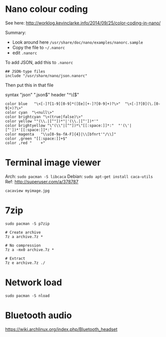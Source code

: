 # Nano colour coding
See here: http://worklog.kevinclarke.info/2014/09/25/color-coding-in-nano/

Summary:

 * Look around here `/usr/share/doc/nano/examples/nanorc.sample`
 * Copy the file to `~/.nanorc`
 * edit `.nanorc`

To add JSON, add this to `.nanorc`

    ## JSON-type files
    include "/usr/share/nano/json.nanorc"

Then put this in that file

syntax "json" "\.json$"
header "^\{$"

    color blue   "\<[-]?[1-9][0-9]*([Ee][+-]?[0-9]+)?\>"  "\<[-]?[0](\.[0-9]+)?\>"
    color cyan  "\<null\>"
    color brightcyan "\<(true|false)\>"
    color yellow ""(\\.|[^"])*"|'(\\.|[^'])*'"
    color brightyellow "\"(\\"|[^"])*\"[[:space:]]*:"  "'(\'|[^'])*'[[:space:]]*:"
    color magenta   "\\u[0-9a-fA-F]{4}|\\[bfnrt'"/\\]"
    color ,green "[[:space:]]+$"
    color ,red "    +"


# Terminal image viewer
Arch: `sudo pacman -S libcaca`
Debian: `sudo apt-get install caca-utils`
Ref: http://superuser.com/a/378787

`cacaview myimage.jpg`

# 7zip
```
sudo pacman -S p7zip

# Create archive
7z a archive.7z *

# No compression
7z a -mx0 archive.7z *

# Extract
7z e archive.7z ./
```

# Network load
`sudo pacman -S nload`

# Bluetooth audio
https://wiki.archlinux.org/index.php/Bluetooth_headset

